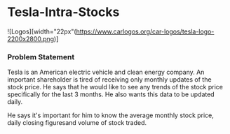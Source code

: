 # Tesla-Intra-Stocks

![Logos][width="22px"(https://www.carlogos.org/car-logos/tesla-logo-2200x2800.png)]

### Problem Statement 
Tesla is an American electric vehicle and clean energy company. An important shareholder is tired of receiving only monthly updates of the stock price.
He says that he would like to see any trends of the stock price specifically for the last 3 months. He also wants this data to be updated daily.

He says it's important for him to know the average monthly stock price, daily closing figuresand volume of stock traded.
